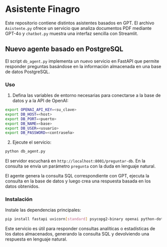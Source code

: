 # Asistente Finagro

Este repositorio contiene distintos asistentes basados en GPT. El archivo `Asistente.py` ofrece un servicio que analiza documentos PDF mediante GPT-4o y `chatbot.py` muestra una interfaz sencilla con Streamlit.

## Nuevo agente basado en PostgreSQL

El script `db_agent.py` implementa un nuevo servicio en FastAPI que permite responder preguntas basándose en la información almacenada en una base de datos PostgreSQL.

### Uso

1. Defina las variables de entorno necesarias para conectarse a la base de datos y a la API de OpenAI:

```bash
export OPENAI_API_KEY=<su_clave>
export DB_HOST=<host>
export DB_PORT=<puerto>
export DB_NAME=<base>
export DB_USER=<usuario>
export DB_PASSWORD=<contraseña>
```

2. Ejecute el servicio:

```bash
python db_agent.py
```

El servidor escuchará en `http://localhost:8001/preguntar-db`. En la consulta se envía un parámetro `pregunta` con la duda en lenguaje natural.

El agente genera la consulta SQL correspondiente con GPT, ejecuta la consulta en la base de datos y luego crea una respuesta basada en los datos obtenidos.
### Instalación

Instale las dependencias principales:

```bash
pip install fastapi uvicorn[standard] psycopg2-binary openai python-dotenv
```

Este servicio es útil para responder consultas analíticas o estadísticas de los datos almacenados, generando la consulta SQL y devolviendo una respuesta en lenguaje natural.

